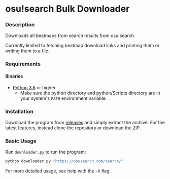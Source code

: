 # osu!search Bulk Downloader
### Description
Downloads all beatmaps from search results from osu!search.

Currently limited to fetching beatmap download links and printing them or
writing them to a file.

### Requirements
#### Binaries
* [Python 3.6](https://www.python.org/downloads/) or higher
    * Make sure the python directory and python/Scripts directory are in your
    system's `PATH` environment variable.

### Installation
Download the program from [releases](https://github.com/MarkKoz/osu-search-downloader/releases) and simply extract the archive. For the latest features, instead clone the repository or download the ZIP.

### Basic Usage
Run `downloader.py` to run the program:

```bash
python downloader.py "https://osusearch.com/search/"
```

For more detailed usage, see help with the `-h` flag.
